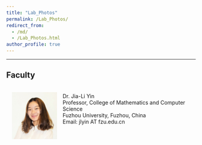 ```yaml
---
title: "Lab_Photos"
permalink: /Lab_Photos/
redirect_from: 
  - /md/
  - /Lab_Photos.html
author_profile: true
---
```

---

Faculty
-----

<img src='/images/Yin.JPG' width="120" style="float: left; margin: 15px">
<br>
Dr. Jia-Li Yin <br>
Professor, College of Mathematics and Computer Science <br>
Fuzhou University, Fuzhou, China <br>
Email: jlyin AT fzu.edu.cn
<br>
<br>
<br>
